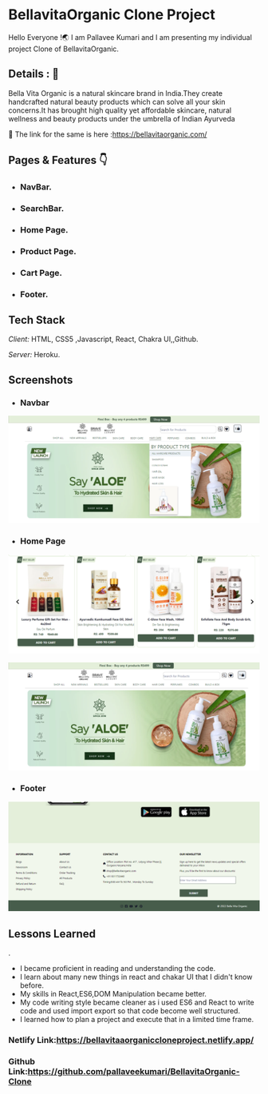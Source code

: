 # BellavitaOrganic Clone Project 

Hello Everyone !🌏 I am Pallavee Kumari and I am presenting my individual project Clone of BellavitaOrganic.


## Details : 🔭

Bella Vita Organic is a natural skincare brand in India.They create handcrafted natural beauty products which can solve all your skin concerns.It has brought high quality yet affordable skincare, natural wellness and beauty products under the umbrella of Indian Ayurveda

🚀 The link for the same is here :https://bellavitaorganic.com/


## Pages & Features 👇

 - ###  NavBar.    
 - ### SearchBar.
 - ### Home Page.
 - ### Product Page.
 - ### Cart Page.
 - ### Footer.

 ## Tech Stack

*Client:* HTML, CSS5 ,Javascript, React, Chakra UI,,Github.

*Server:* Heroku.


## Screenshots

- ### Navbar
![App Screenshot](https://github.com/pallaveekumari/BellavitaOrganic-Clone/blob/master/public/screenshots/homepage2.png?raw=true)


- ### Home Page
![App Screenshot](https://github.com/pallaveekumari/BellavitaOrganic-Clone/blob/master/public/screenshots/homepage.png?raw=true)


![App Screenshot](https://github.com/pallaveekumari/BellavitaOrganic-Clone/blob/master/public/screenshots/navbar.png?raw=true)


- ### Footer 
![App Screenshot](https://github.com/pallaveekumari/BellavitaOrganic-Clone/blob/master/public/screenshots/footer.png?raw=true)


## Lessons Learned
.
- I became proficient in reading and understanding the code.
- I learn about many new things in react and chakar UI that I didn't know before.
- My skills in React,ES6,DOM Manipulation became better.
- My code writing style became cleaner as i used ES6 and React to write code and used import export so that code become well structured.
- I learned how to plan a project and execute that in a limited time frame.


### Netlify Link:https://bellavitaaorganiccloneproject.netlify.app/

### Github Link:https://github.com/pallaveekumari/BellavitaOrganic-Clone

